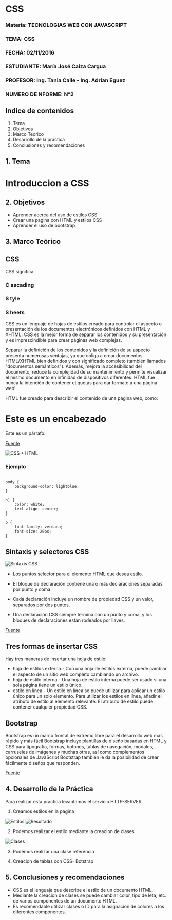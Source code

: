# CSS

### Materia: TECNOLOGIAS WEB CON JAVASCRIPT
### TEMA: CSS
### FECHA: 02/11/2016
### ESTUDIANTE: María José Caiza Cargua
### PROFESOR: Ing. Tania Calle - Ing. Adrian Eguez
### NUMERO DE NFORME: N°2 

## Indice de contenidos

1. Tema
2. Objetivos
3. Marco Teorico
4. Desarrollo de la practica
5. Conclusiones y recomendaciones

## 1. Tema

# Introduccion a CSS

## 2. Objetivos

 * Aprender acerca del uso de estilos CSS
 * Crear una pagina con HTML y estilos CSS
 * Aprender el uso de bootstrap
 
## 3. Marco Teórico 

## CSS

CSS significa 
### C ascading 
### S tyle 
### S heets

CSS es un lenguaje de hojas de estilos creado para controlar el aspecto o presentación de los documentos electrónicos definidos con HTML y XHTML. CSS es la mejor forma de separar los contenidos y su presentación y es imprescindible para crear páginas web complejas.

Separar la definición de los contenidos y la definición de su aspecto presenta numerosas ventajas, ya que obliga a crear documentos HTML/XHTML bien definidos y con significado completo (también llamados "documentos semánticos"). Además, mejora la accesibilidad del documento, reduce la complejidad de su mantenimiento y permite visualizar el mismo documento en infinidad de dispositivos diferentes.
HTML fue nunca la intención de contener etiquetas para dar formato a una página web!

HTML fue creado para describir el contenido de una página web, como:

<H1>Este es un encabezado</H1>

<P> Este es un párrafo.</P>


[Fuente](http://www.w3schools.com/css/css_intro.asp)

![CSS + HTML](https://github.com/majito11/TecnologiasWeb2016B/blob/master/Graficos/CSS1.png)


### Ejemplo

```

body {
    background-color: lightblue;
}

h1 {
    color: white;
    text-align: center;
}

p {
    font-family: verdana;
    font-size: 20px;
}

```

## Sintaxis y selectores CSS

![Sintaxis CSS]((https://github.com/majito11/TecnologiasWeb2016B/blob/master/Graficos/CSS2.png))

* Los puntos selector para el elemento HTML que desea estilo.

* El bloque de declaración contiene una o más declaraciones separadas por punto y coma.

* Cada declaración incluye un nombre de propiedad CSS y un valor, separados por dos puntos.

* Una declaración CSS siempre termina con un punto y coma, y ​​los bloques de declaraciones están rodeados por llaves.

[Fuente](http://www.w3schools.com/css/css_syntax.asp)

## Tres formas de insertar CSS

Hay tres maneras de insertar una hoja de estilo:

* hoja de estilos externa.- Con una hoja de estilos externa, puede cambiar el aspecto de un sitio web completo cambiando un archivo.
* hoja de estilo interna.- Una hoja de estilo interna puede ser usado si una sola página tiene un estilo único.
* estilo en línea.- Un estilo en línea se puede utilizar para aplicar un estilo único para un solo elemento.
  Para utilizar los estilos en línea, añadir el atributo de estilo al elemento relevante. El atributo de estilo puede contener cualquier propiedad CSS.
  
## Bootstrap

Bootstrap es un marco frontal de extremo libre para el desarrollo web más rápido y más fácil
Bootstrap incluye plantillas de diseño basadas en HTML y CSS para tipografía, formas, botones, tablas de navegación, modales, carruseles de imágenes y muchas otras, así como complementos opcionales de JavaScript
Bootstrap también le da la posibilidad de crear fácilmente diseños que responden. 

[Fuente](http://www.w3schools.com/bootstrap/)

## 4. Desarrollo de la Práctica 

Para realizar esta practica levantamos el servicio HTTP-SERVER

1. Creamos estilos en la pagina

![Estilos](https://github.com/majito11/TecnologiasWeb2016B/blob/master/Graficos/codigoCCS3.PNG)
![Resultado](https://github.com/majito11/TecnologiasWeb2016B/blob/master/Graficos/CSS3.PNG)

2. Podemos realizar el estilo mediante la creacion de clases

![Clases](https://github.com/majito11/TecnologiasWeb2016B/blob/master/Graficos/ClasesCCS.PNG)

3. Podemos realizar una clase referencia 

4. Creacion de tablas con CSS- Botstrap








## 5. Conclusiones y recomendaciones

* CSS es el lenguaje que describe el estilo de un documento HTML.
* Mediante la creacion de clases se puede cambiar color, tipo de leta, etc. de varios componentes de un documento HTML.
* Es recomendable utilizar clases o ID para la asignacion de colores a los diferentes componentes.







 
 





